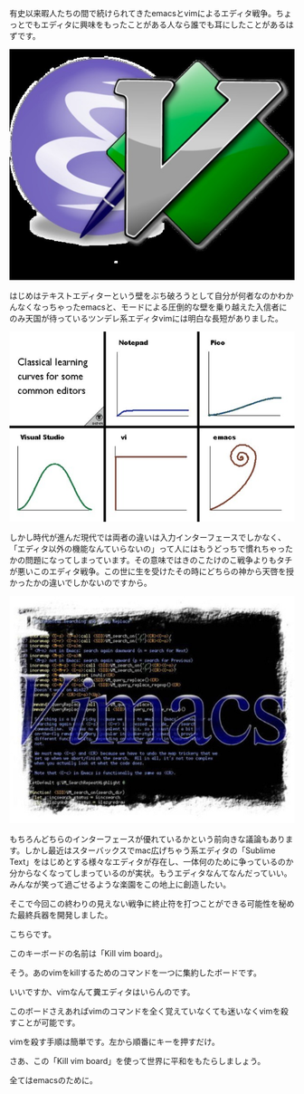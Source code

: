 有史以来暇人たちの間で続けられてきたemacsとvimによるエディタ戦争。ちょっとでもエディタに興味をもったことがある人なら誰でも耳にしたことがあるはずです。

![](images/emacs_vim.jpg)

はじめはテキストエディターという壁をぶち破ろうとして自分が何者なのかわかんなくなっちゃったemacsと、モードによる圧倒的な壁を乗り越えた入信者にのみ天国が待っているツンデレ系エディタvimには明白な長短がありました。

![](images/editor_curve.jpg)

しかし時代が進んだ現代では両者の違いは入力インターフェースでしかなく、「エディタ以外の機能なんていらないの」って人にはもうどっちで慣れちゃったかの問題になってしまっています。その意味ではきのこたけのこ戦争よりもタチが悪いこのエディタ戦争。この世に生を受けたその時にどちらの神から天啓を授かったかの違いでしかないのですから。

![](images/vimacs.jpg)

もちろんどちらのインターフェースが優れているかという前向きな議論もあります。しかし最近はスターバックスでmac広げちゃう系エディタの「Sublime Text」をはじめとする様々なエディタが存在し、一体何のために争っているのか分からなくなってしまっているのが実状。もうエディタなんてなんだっていい。みんなが笑って過ごせるような楽園をこの地上に創造したい。

そこで今回この終わりの見えない戦争に終止符を打つことができる可能性を秘めた最終兵器を開発しました。

こちらです。

このキーボードの名前は「Kill vim board」。

そう。あのvimをkillするためのコマンドを一つに集約したボードです。

いいですか、vimなんて糞エディタはいらんのです。

このボードさえあればvimのコマンドを全く覚えていなくても迷いなくvimを殺すことが可能です。

vimを殺す手順は簡単です。左から順番にキーを押すだけ。

さあ、この「Kill vim board」を使って世界に平和をもたらしましょう。

全てはemacsのために。

